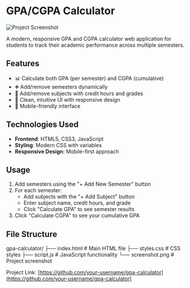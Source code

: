 # GPA/CGPA Calculator

![Project Screenshot](/screenshot.png) <!-- Add your screenshot here -->

A modern, responsive GPA and CGPA calculator web application for students to track their academic performance across multiple semesters.

## Features

- 📊 Calculate both GPA (per semester) and CGPA (cumulative)
- ➕ Add/remove semesters dynamically
- 📝 Add/remove subjects with credit hours and grades
- 🎨 Clean, intuitive UI with responsive design
- 📱 Mobile-friendly interface

## Technologies Used
- **Frontend**: HTML5, CSS3, JavaScript
- **Styling**: Modern CSS with variables
- **Responsive Design**: Mobile-first approach

## Usage

1. Add semesters using the "+ Add New Semester" button
2. For each semester:
   - Add subjects with the "+ Add Subject" button
   - Enter subject name, credit hours, and grade
   - Click "Calculate GPA" to see semester results
3. Click "Calculate CGPA" to see your cumulative GPA

## File Structure

gpa-calculator/
├── index.html # Main HTML file
├── styles.css # CSS styles
├── script.js # JavaScript functionality
└── screenshot.png # Project screenshot

Project Link: [https://github.com/your-username/gpa-calculator](https://github.com/your-username/gpa-calculator)
